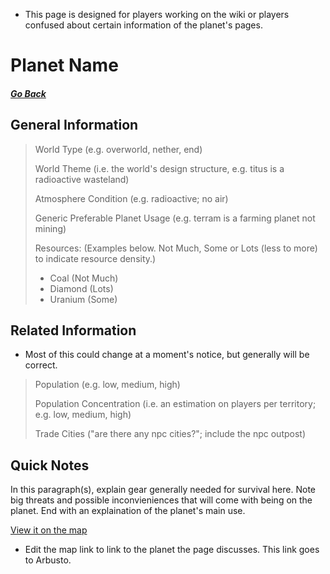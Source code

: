 * This page is designed for players working on the wiki or players confused about certain information of the planet's pages.

# Planet Name

##### [Go Back](/wiki/space#planets)

## General Information

> World Type (e.g. overworld, nether, end)
>
> World Theme (i.e. the world's design structure, e.g. titus is a radioactive wasteland)
>
> Atmosphere Condition (e.g. radioactive; no air)
>
> Generic Preferable Planet Usage (e.g. terram is a farming planet not mining)
>
> Resources: (Examples below. Not Much, Some or Lots (less to more) to indicate resource density.)
> - Coal (Not Much)
> - Diamond (Lots)
> - Uranium (Some)

## Related Information

* Most of this could change at a moment's notice, but generally will be correct.

> Population (e.g. low, medium, high)
>
> Population Concentration (i.e. an estimation on players per territory; e.g. low, medium, high)
>
> Trade Cities ("are there any npc cities?"; include the npc outpost)

## Quick Notes

In this paragraph(s), explain gear generally needed for survival here. Note big threats and possible inconvieniences that will come with being on the planet. End with an explaination of the planet's main use.

[View it on the map](https://dynmap.starlegacy.net/?worldname=Arbusto)
* Edit the map link to link to the planet the page discusses. This link goes to Arbusto.
